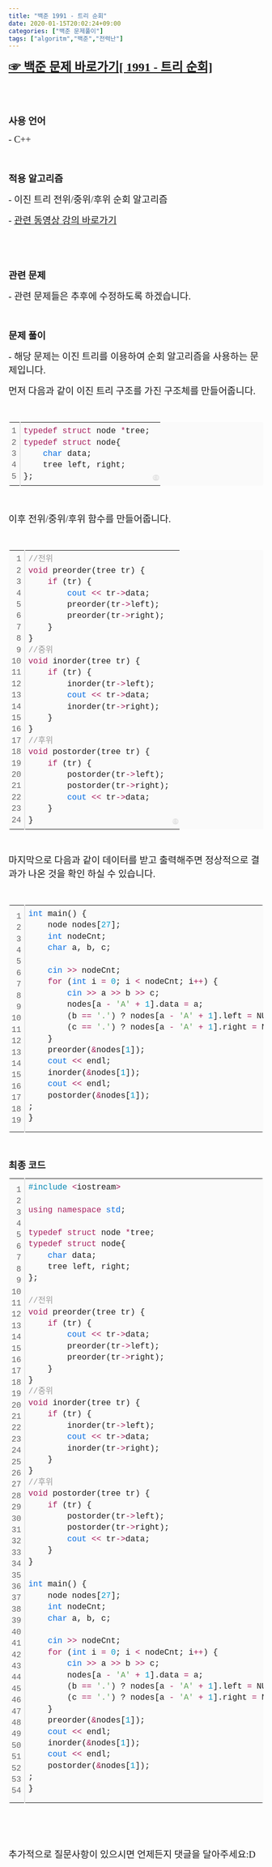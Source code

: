 ```yaml
---
title: "백준 1991 - 트리 순회"
date: 2020-01-15T20:02:24+09:00
categories: ["백준 문제풀이"]
tags: ["algoritm","백준","전력난"]
---
```




<p><b style="font-size: 18pt;"><a href="https://www.acmicpc.net/problem/1991" target="_self"><span style="font-family: 나눔고딕, NanumGothic;">☞ 백준 문제 바로가기[ 1991 - 트리 순회]</span></a></b></p><p>&nbsp;</p><p>&nbsp;</p><p><span style="font-size: 14pt; font-family: 나눔고딕, NanumGothic;"><b>사용 언어</b></span></p><p><span style="font-size: 14pt; font-family: 나눔고딕, NanumGothic;">- C++</span></p><p><span style="font-size: 14pt;">&nbsp;</span></p><p><span style="font-size: 14pt;"><b><span style="font-family: 나눔고딕, NanumGothic;">﻿적용 알고리즘</span></b></span></p><p><span style="font-size: 14pt; font-family: 나눔고딕, NanumGothic;">- 이진 트리 전위/중위/후위 순회 알고리즘</span></p><p><span style="font-size: 14pt; font-family: 나눔고딕, NanumGothic;">-&nbsp;<a href="https://www.youtube.com/watch?v=z_tzHoPfllA&amp;list=PLRx0vPvlEmdDHxCvAQS1_6XV4deOwfVrz&amp;index=20" target="_self">관련 동영상 강의 바로가기</a></span></p><p>&nbsp;</p><p><span style="font-size: 14pt;">&nbsp;</span></p><p><span style="font-size: 14pt; font-family: 나눔고딕, NanumGothic;"><b>관련 문제</b></span></p><p><span style="font-size: 14pt; font-family: 나눔고딕, NanumGothic;">- 관련 문제들은 추후에 수정하도록 하겠습니다.</span></p><p><span style="font-size: 18.6667px;">&nbsp;</span></p><p><span style="font-size: 18.6667px;"><b><span style="font-family: 나눔고딕, NanumGothic;">문제 풀이</span></b></span></p><p><span style="font-size: 18.6667px; font-family: 나눔고딕, NanumGothic;">- 해당 문제는 이진 트리를 이용하여 순회 알고리즘을 사용하는 문제입니다.</span></p><p><font face="나눔고딕, NanumGothic"><span style="font-size: 18.6667px;">먼저 다음과 같이 이진 트리 구조를 가진 구조체를 만들어줍니다.</span></font></p><p><font face="나눔고딕, NanumGothic"><span style="font-size: 18.6667px;"><br></span></font></p><p><font face="나눔고딕, NanumGothic"><span style="font-size: 18.6667px;"></span></font></p><div class="colorscripter-code" style="color:#010101; font-family:Consolas, 'Liberation Mono', Menlo, Courier, monospace !important; position:relative !important; overflow:auto"><table class="colorscripter-code-table __se_tbl_ext" style="margin:0; padding:0; border:none; background-color:#fafafa; border-radius:4px; line-height:140%" cellspacing="0" cellpadding="0"><tbody><tr><td style="padding:6px; border-right:2px solid #e5e5e5"><div style="margin: 0px; padding: 0px; word-break: normal; text-align: right; color: rgb(102, 102, 102);"><div><span style="font-size: 12pt;">1</span></div><div><span style="font-size: 12pt;">2</span></div><div><span style="font-size: 12pt;">3</span></div><div><span style="font-size: 12pt;">4</span></div><div><span style="font-size: 12pt;">5</span></div></div></td><td style="padding:6px 0"><div style="margin: 0px; padding: 0px;"><div style="padding:0 6px; white-space:pre"><span style="color: rgb(167, 29, 93); font-size: 12pt;">typedef</span><span style="font-size: 12pt;">&nbsp;</span><span style="color: rgb(167, 29, 93); font-size: 12pt;">struct</span><span style="font-size: 12pt;">&nbsp;node&nbsp;</span><span style="color: rgb(167, 29, 93); font-size: 12pt;">*</span><span style="font-size: 12pt;">tree;</span></div><div style="padding:0 6px; white-space:pre"><span style="color: rgb(167, 29, 93); font-size: 12pt;">typedef</span><span style="font-size: 12pt;">&nbsp;</span><span style="color: rgb(167, 29, 93); font-size: 12pt;">struct</span><span style="font-size: 12pt;">&nbsp;node{</span></div><div style="padding:0 6px; white-space:pre"><span style="font-size: 12pt;">&nbsp;&nbsp;&nbsp;&nbsp;</span><span style="color: rgb(6, 109, 226); font-size: 12pt;">char</span><span style="font-size: 12pt;">&nbsp;data;</span></div><div style="padding:0 6px; white-space:pre"><span style="font-size: 12pt;">&nbsp;&nbsp;&nbsp;&nbsp;tree&nbsp;left,&nbsp;right;</span></div><div style="padding:0 6px; white-space:pre"><span style="font-size: 12pt;">};</span></div></div></td><td style="vertical-align:bottom; padding:0 2px 4px 0"><a href="http://colorscripter.com/info#e" target="_blank" style="text-decoration-line: none;"><span style="font-size:9px; word-break:normal; background-color:#e5e5e5; color:white; border-radius:10px; padding:1px">cs</span></a></td></tr></tbody></table></div><p><font face="나눔고딕, NanumGothic"><span style="font-size: 18.6667px;"><br></span></font></p><p><font face="나눔고딕, NanumGothic"><span style="font-size: 18.6667px;">이후 전위/중위/후위 함수를 만들어줍니다.</span></font></p><p><font face="나눔고딕, NanumGothic"><span style="font-size: 18.6667px;"><br></span></font></p><p><font face="나눔고딕, NanumGothic"><span style="font-size: 18.6667px;"></span></font></p><div class="colorscripter-code" style="color:#010101; font-family:Consolas, 'Liberation Mono', Menlo, Courier, monospace !important; position:relative !important; overflow:auto"><table class="colorscripter-code-table __se_tbl_ext" style="margin:0; padding:0; border:none; background-color:#fafafa; border-radius:4px; line-height:140%" cellspacing="0" cellpadding="0"><tbody><tr><td style="padding:6px; border-right:2px solid #e5e5e5"><div style="margin: 0px; padding: 0px; word-break: normal; text-align: right; color: rgb(102, 102, 102);"><div><span style="font-size: 12pt;">1</span></div><div><span style="font-size: 12pt;">2</span></div><div><span style="font-size: 12pt;">3</span></div><div><span style="font-size: 12pt;">4</span></div><div><span style="font-size: 12pt;">5</span></div><div><span style="font-size: 12pt;">6</span></div><div><span style="font-size: 12pt;">7</span></div><div><span style="font-size: 12pt;">8</span></div><div><span style="font-size: 12pt;">9</span></div><div><span style="font-size: 12pt;">10</span></div><div><span style="font-size: 12pt;">11</span></div><div><span style="font-size: 12pt;">12</span></div><div><span style="font-size: 12pt;">13</span></div><div><span style="font-size: 12pt;">14</span></div><div><span style="font-size: 12pt;">15</span></div><div><span style="font-size: 12pt;">16</span></div><div><span style="font-size: 12pt;">17</span></div><div><span style="font-size: 12pt;">18</span></div><div><span style="font-size: 12pt;">19</span></div><div><span style="font-size: 12pt;">20</span></div><div><span style="font-size: 12pt;">21</span></div><div><span style="font-size: 12pt;">22</span></div><div><span style="font-size: 12pt;">23</span></div><div><span style="font-size: 12pt;">24</span></div></div></td><td style="padding:6px 0"><div style="margin: 0px; padding: 0px;"><div style="padding:0 6px; white-space:pre"><span style="color: rgb(153, 153, 153); font-size: 12pt;">//전위</span></div><div style="padding:0 6px; white-space:pre"><span style="color: rgb(167, 29, 93); font-size: 12pt;">void</span><span style="font-size: 12pt;">&nbsp;preorder(tree&nbsp;tr)&nbsp;{</span></div><div style="padding:0 6px; white-space:pre"><span style="font-size: 12pt;">&nbsp;&nbsp;&nbsp;&nbsp;</span><span style="color: rgb(167, 29, 93); font-size: 12pt;">if</span><span style="font-size: 12pt;">&nbsp;(tr)&nbsp;{</span></div><div style="padding:0 6px; white-space:pre"><span style="font-size: 12pt;">&nbsp;&nbsp;&nbsp;&nbsp;&nbsp;&nbsp;&nbsp;&nbsp;</span><span style="color: rgb(6, 109, 226); font-size: 12pt;">cout</span><span style="font-size: 12pt;">&nbsp;</span><span style="color: rgb(167, 29, 93); font-size: 12pt;">&lt;</span><span style="color: rgb(167, 29, 93); font-size: 12pt;">&lt;</span><span style="font-size: 12pt;">&nbsp;tr</span><span style="color: rgb(167, 29, 93); font-size: 12pt;">-</span><span style="color: rgb(167, 29, 93); font-size: 12pt;">&gt;</span><span style="font-size: 12pt;">data;</span></div><div style="padding:0 6px; white-space:pre"><span style="font-size: 12pt;">&nbsp;&nbsp;&nbsp;&nbsp;&nbsp;&nbsp;&nbsp;&nbsp;preorder(tr</span><span style="color: rgb(167, 29, 93); font-size: 12pt;">-</span><span style="color: rgb(167, 29, 93); font-size: 12pt;">&gt;</span><span style="font-size: 12pt;">left);</span></div><div style="padding:0 6px; white-space:pre"><span style="font-size: 12pt;">&nbsp;&nbsp;&nbsp;&nbsp;&nbsp;&nbsp;&nbsp;&nbsp;preorder(tr</span><span style="color: rgb(167, 29, 93); font-size: 12pt;">-</span><span style="color: rgb(167, 29, 93); font-size: 12pt;">&gt;</span><span style="font-size: 12pt;">right);</span></div><div style="padding:0 6px; white-space:pre"><span style="font-size: 12pt;">&nbsp;&nbsp;&nbsp;&nbsp;}</span></div><div style="padding:0 6px; white-space:pre"><span style="font-size: 12pt;">}</span></div><div style="padding:0 6px; white-space:pre"><span style="color: rgb(153, 153, 153); font-size: 12pt;">//중위</span></div><div style="padding:0 6px; white-space:pre"><span style="color: rgb(167, 29, 93); font-size: 12pt;">void</span><span style="font-size: 12pt;">&nbsp;inorder(tree&nbsp;tr)&nbsp;{</span></div><div style="padding:0 6px; white-space:pre"><span style="font-size: 12pt;">&nbsp;&nbsp;&nbsp;&nbsp;</span><span style="color: rgb(167, 29, 93); font-size: 12pt;">if</span><span style="font-size: 12pt;">&nbsp;(tr)&nbsp;{&nbsp;&nbsp;&nbsp;&nbsp;</span></div><div style="padding:0 6px; white-space:pre"><span style="font-size: 12pt;">&nbsp;&nbsp;&nbsp;&nbsp;&nbsp;&nbsp;&nbsp;&nbsp;inorder(tr</span><span style="color: rgb(167, 29, 93); font-size: 12pt;">-</span><span style="color: rgb(167, 29, 93); font-size: 12pt;">&gt;</span><span style="font-size: 12pt;">left);</span></div><div style="padding:0 6px; white-space:pre"><span style="font-size: 12pt;">&nbsp;&nbsp;&nbsp;&nbsp;&nbsp;&nbsp;&nbsp;&nbsp;</span><span style="color: rgb(6, 109, 226); font-size: 12pt;">cout</span><span style="font-size: 12pt;">&nbsp;</span><span style="color: rgb(167, 29, 93); font-size: 12pt;">&lt;</span><span style="color: rgb(167, 29, 93); font-size: 12pt;">&lt;</span><span style="font-size: 12pt;">&nbsp;tr</span><span style="color: rgb(167, 29, 93); font-size: 12pt;">-</span><span style="color: rgb(167, 29, 93); font-size: 12pt;">&gt;</span><span style="font-size: 12pt;">data;</span></div><div style="padding:0 6px; white-space:pre"><span style="font-size: 12pt;">&nbsp;&nbsp;&nbsp;&nbsp;&nbsp;&nbsp;&nbsp;&nbsp;inorder(tr</span><span style="color: rgb(167, 29, 93); font-size: 12pt;">-</span><span style="color: rgb(167, 29, 93); font-size: 12pt;">&gt;</span><span style="font-size: 12pt;">right);</span></div><div style="padding:0 6px; white-space:pre"><span style="font-size: 12pt;">&nbsp;&nbsp;&nbsp;&nbsp;}</span></div><div style="padding:0 6px; white-space:pre"><span style="font-size: 12pt;">}</span></div><div style="padding:0 6px; white-space:pre"><span style="color: rgb(153, 153, 153); font-size: 12pt;">//후위</span></div><div style="padding:0 6px; white-space:pre"><span style="color: rgb(167, 29, 93); font-size: 12pt;">void</span><span style="font-size: 12pt;">&nbsp;postorder(tree&nbsp;tr)&nbsp;{</span></div><div style="padding:0 6px; white-space:pre"><span style="font-size: 12pt;">&nbsp;&nbsp;&nbsp;&nbsp;</span><span style="color: rgb(167, 29, 93); font-size: 12pt;">if</span><span style="font-size: 12pt;">&nbsp;(tr)&nbsp;{</span></div><div style="padding:0 6px; white-space:pre"><span style="font-size: 12pt;">&nbsp;&nbsp;&nbsp;&nbsp;&nbsp;&nbsp;&nbsp;&nbsp;postorder(tr</span><span style="color: rgb(167, 29, 93); font-size: 12pt;">-</span><span style="color: rgb(167, 29, 93); font-size: 12pt;">&gt;</span><span style="font-size: 12pt;">left);</span></div><div style="padding:0 6px; white-space:pre"><span style="font-size: 12pt;">&nbsp;&nbsp;&nbsp;&nbsp;&nbsp;&nbsp;&nbsp;&nbsp;postorder(tr</span><span style="color: rgb(167, 29, 93); font-size: 12pt;">-</span><span style="color: rgb(167, 29, 93); font-size: 12pt;">&gt;</span><span style="font-size: 12pt;">right);</span></div><div style="padding:0 6px; white-space:pre"><span style="font-size: 12pt;">&nbsp;&nbsp;&nbsp;&nbsp;&nbsp;&nbsp;&nbsp;&nbsp;</span><span style="color: rgb(6, 109, 226); font-size: 12pt;">cout</span><span style="font-size: 12pt;">&nbsp;</span><span style="color: rgb(167, 29, 93); font-size: 12pt;">&lt;</span><span style="color: rgb(167, 29, 93); font-size: 12pt;">&lt;</span><span style="font-size: 12pt;">&nbsp;tr</span><span style="color: rgb(167, 29, 93); font-size: 12pt;">-</span><span style="color: rgb(167, 29, 93); font-size: 12pt;">&gt;</span><span style="font-size: 12pt;">data;</span></div><div style="padding:0 6px; white-space:pre"><span style="font-size: 12pt;">&nbsp;&nbsp;&nbsp;&nbsp;}</span></div><div style="padding:0 6px; white-space:pre"><span style="font-size: 12pt;">}</span></div></div></td><td style="vertical-align:bottom; padding:0 2px 4px 0"><a href="http://colorscripter.com/info#e" target="_blank" style="text-decoration-line: none;"><span style="font-size:9px; word-break:normal; background-color:#e5e5e5; color:white; border-radius:10px; padding:1px">cs</span></a></td></tr></tbody></table></div><p>&nbsp;</p><p><font face="나눔고딕, NanumGothic"><span style="font-size: 18.6667px;">마지막으로 다음과 같이 데이터를 받고 출력해주면 정상적으로 결과가 나온 것을 확인 하실 수 있습니다.</span></font></p><p><font face="나눔고딕, NanumGothic"><span style="font-size: 18.6667px;"><br></span></font></p><p><font face="나눔고딕, NanumGothic"><span style="font-size: 18.6667px;"></span></font></p><div class="colorscripter-code" style="color:#010101; font-family:Consolas, 'Liberation Mono', Menlo, Courier, monospace !important; position:relative !important; overflow:auto"><table class="colorscripter-code-table __se_tbl_ext" style="margin:0; padding:0; border:none; background-color:#fafafa; border-radius:4px; line-height:140%" cellspacing="0" cellpadding="0"><tbody><tr><td style="padding:6px; border-right:2px solid #e5e5e5"><div style="margin: 0px; padding: 0px; word-break: normal; text-align: right; color: rgb(102, 102, 102);"><div><span style="font-size: 12pt;">1</span></div><div><span style="font-size: 12pt;">2</span></div><div><span style="font-size: 12pt;">3</span></div><div><span style="font-size: 12pt;">4</span></div><div><span style="font-size: 12pt;">5</span></div><div><span style="font-size: 12pt;">6</span></div><div><span style="font-size: 12pt;">7</span></div><div><span style="font-size: 12pt;">8</span></div><div><span style="font-size: 12pt;">9</span></div><div><span style="font-size: 12pt;">10</span></div><div><span style="font-size: 12pt;">11</span></div><div><span style="font-size: 12pt;">12</span></div><div><span style="font-size: 12pt;">13</span></div><div><span style="font-size: 12pt;">14</span></div><div><span style="font-size: 12pt;">15</span></div><div><span style="font-size: 12pt;">16</span></div><div><span style="font-size: 12pt;">17</span></div><div><span style="font-size: 12pt;">18</span></div><div><span style="font-size: 12pt;">19</span></div></div></td><td style="padding:6px 0"><div style="margin: 0px; padding: 0px;"><div style="padding:0 6px; white-space:pre"><span style="color: rgb(6, 109, 226); font-size: 12pt;">int</span><span style="font-size: 12pt;">&nbsp;main()&nbsp;{</span></div><div style="padding:0 6px; white-space:pre"><span style="font-size: 12pt;">&nbsp;&nbsp;&nbsp;&nbsp;node&nbsp;nodes[</span><span style="color: rgb(0, 153, 204); font-size: 12pt;">27</span><span style="font-size: 12pt;">];</span></div><div style="padding:0 6px; white-space:pre"><span style="font-size: 12pt;">&nbsp;&nbsp;&nbsp;&nbsp;</span><span style="color: rgb(6, 109, 226); font-size: 12pt;">int</span><span style="font-size: 12pt;">&nbsp;nodeCnt;</span></div><div style="padding:0 6px; white-space:pre"><span style="font-size: 12pt;">&nbsp;&nbsp;&nbsp;&nbsp;</span><span style="color: rgb(6, 109, 226); font-size: 12pt;">char</span><span style="font-size: 12pt;">&nbsp;a,&nbsp;b,&nbsp;c;</span></div><div style="padding:0 6px; white-space:pre"><span style="font-size: 12pt;">&nbsp;</span></div><div style="padding:0 6px; white-space:pre"><span style="font-size: 12pt;">&nbsp;&nbsp;&nbsp;&nbsp;</span><span style="color: rgb(6, 109, 226); font-size: 12pt;">cin</span><span style="font-size: 12pt;">&nbsp;</span><span style="color: rgb(167, 29, 93); font-size: 12pt;">&gt;</span><span style="color: rgb(167, 29, 93); font-size: 12pt;">&gt;</span><span style="font-size: 12pt;">&nbsp;nodeCnt;</span></div><div style="padding:0 6px; white-space:pre"><span style="font-size: 12pt;">&nbsp;&nbsp;&nbsp;&nbsp;</span><span style="color: rgb(167, 29, 93); font-size: 12pt;">for</span><span style="font-size: 12pt;">&nbsp;(</span><span style="color: rgb(6, 109, 226); font-size: 12pt;">int</span><span style="font-size: 12pt;">&nbsp;i&nbsp;</span><span style="color: rgb(167, 29, 93); font-size: 12pt;">=</span><span style="font-size: 12pt;">&nbsp;</span><span style="color: rgb(0, 153, 204); font-size: 12pt;">0</span><span style="font-size: 12pt;">;&nbsp;i&nbsp;</span><span style="color: rgb(167, 29, 93); font-size: 12pt;">&lt;</span><span style="font-size: 12pt;">&nbsp;nodeCnt;&nbsp;i</span><span style="color: rgb(167, 29, 93); font-size: 12pt;">+</span><span style="color: rgb(167, 29, 93); font-size: 12pt;">+</span><span style="font-size: 12pt;">)&nbsp;{</span></div><div style="padding:0 6px; white-space:pre"><span style="font-size: 12pt;">&nbsp;&nbsp;&nbsp;&nbsp;&nbsp;&nbsp;&nbsp;&nbsp;</span><span style="color: rgb(6, 109, 226); font-size: 12pt;">cin</span><span style="font-size: 12pt;">&nbsp;</span><span style="color: rgb(167, 29, 93); font-size: 12pt;">&gt;</span><span style="color: rgb(167, 29, 93); font-size: 12pt;">&gt;</span><span style="font-size: 12pt;">&nbsp;a&nbsp;</span><span style="color: rgb(167, 29, 93); font-size: 12pt;">&gt;</span><span style="color: rgb(167, 29, 93); font-size: 12pt;">&gt;</span><span style="font-size: 12pt;">&nbsp;b&nbsp;</span><span style="color: rgb(167, 29, 93); font-size: 12pt;">&gt;</span><span style="color: rgb(167, 29, 93); font-size: 12pt;">&gt;</span><span style="font-size: 12pt;">&nbsp;c;</span></div><div style="padding:0 6px; white-space:pre"><span style="font-size: 12pt;">&nbsp;&nbsp;&nbsp;&nbsp;&nbsp;&nbsp;&nbsp;&nbsp;nodes[a&nbsp;</span><span style="color: rgb(167, 29, 93); font-size: 12pt;">-</span><span style="font-size: 12pt;">&nbsp;</span><span style="color: rgb(99, 163, 92); font-size: 12pt;">'A'</span><span style="font-size: 12pt;">&nbsp;</span><span style="color: rgb(167, 29, 93); font-size: 12pt;">+</span><span style="font-size: 12pt;">&nbsp;</span><span style="color: rgb(0, 153, 204); font-size: 12pt;">1</span><span style="font-size: 12pt;">].data&nbsp;</span><span style="color: rgb(167, 29, 93); font-size: 12pt;">=</span><span style="font-size: 12pt;">&nbsp;a;</span></div><div style="padding:0 6px; white-space:pre"><span style="font-size: 12pt;">&nbsp;&nbsp;&nbsp;&nbsp;&nbsp;&nbsp;&nbsp;&nbsp;(b&nbsp;</span><span style="color: rgb(167, 29, 93); font-size: 12pt;">=</span><span style="color: rgb(167, 29, 93); font-size: 12pt;">=</span><span style="font-size: 12pt;">&nbsp;</span><span style="color: rgb(99, 163, 92); font-size: 12pt;">'.'</span><span style="font-size: 12pt;">)&nbsp;?&nbsp;nodes[a&nbsp;</span><span style="color: rgb(167, 29, 93); font-size: 12pt;">-</span><span style="font-size: 12pt;">&nbsp;</span><span style="color: rgb(99, 163, 92); font-size: 12pt;">'A'</span><span style="font-size: 12pt;">&nbsp;</span><span style="color: rgb(167, 29, 93); font-size: 12pt;">+</span><span style="font-size: 12pt;">&nbsp;</span><span style="color: rgb(0, 153, 204); font-size: 12pt;">1</span><span style="font-size: 12pt;">].left&nbsp;</span><span style="color: rgb(167, 29, 93); font-size: 12pt;">=</span><span style="font-size: 12pt;">&nbsp;NULL&nbsp;:&nbsp;nodes[a&nbsp;</span><span style="color: rgb(167, 29, 93); font-size: 12pt;">-</span><span style="font-size: 12pt;">&nbsp;</span><span style="color: rgb(99, 163, 92); font-size: 12pt;">'A'</span><span style="font-size: 12pt;">&nbsp;</span><span style="color: rgb(167, 29, 93); font-size: 12pt;">+</span><span style="font-size: 12pt;">&nbsp;</span><span style="color: rgb(0, 153, 204); font-size: 12pt;">1</span><span style="font-size: 12pt;">].left&nbsp;</span><span style="color: rgb(167, 29, 93); font-size: 12pt;">=</span><span style="font-size: 12pt;">&nbsp;</span><span style="color: rgb(167, 29, 93); font-size: 12pt;">&amp;</span><span style="font-size: 12pt;">nodes[b&nbsp;</span><span style="color: rgb(167, 29, 93); font-size: 12pt;">-</span><span style="font-size: 12pt;">&nbsp;</span><span style="color: rgb(99, 163, 92); font-size: 12pt;">'A'</span><span style="font-size: 12pt;">&nbsp;</span><span style="color: rgb(167, 29, 93); font-size: 12pt;">+</span><span style="font-size: 12pt;">&nbsp;</span><span style="color: rgb(0, 153, 204); font-size: 12pt;">1</span><span style="font-size: 12pt;">];</span></div><div style="padding:0 6px; white-space:pre"><span style="font-size: 12pt;">&nbsp;&nbsp;&nbsp;&nbsp;&nbsp;&nbsp;&nbsp;&nbsp;(c&nbsp;</span><span style="color: rgb(167, 29, 93); font-size: 12pt;">=</span><span style="color: rgb(167, 29, 93); font-size: 12pt;">=</span><span style="font-size: 12pt;">&nbsp;</span><span style="color: rgb(99, 163, 92); font-size: 12pt;">'.'</span><span style="font-size: 12pt;">)&nbsp;?&nbsp;nodes[a&nbsp;</span><span style="color: rgb(167, 29, 93); font-size: 12pt;">-</span><span style="font-size: 12pt;">&nbsp;</span><span style="color: rgb(99, 163, 92); font-size: 12pt;">'A'</span><span style="font-size: 12pt;">&nbsp;</span><span style="color: rgb(167, 29, 93); font-size: 12pt;">+</span><span style="font-size: 12pt;">&nbsp;</span><span style="color: rgb(0, 153, 204); font-size: 12pt;">1</span><span style="font-size: 12pt;">].right&nbsp;</span><span style="color: rgb(167, 29, 93); font-size: 12pt;">=</span><span style="font-size: 12pt;">&nbsp;NULL&nbsp;:&nbsp;nodes[a&nbsp;</span><span style="color: rgb(167, 29, 93); font-size: 12pt;">-</span><span style="font-size: 12pt;">&nbsp;</span><span style="color: rgb(99, 163, 92); font-size: 12pt;">'A'</span><span style="font-size: 12pt;">&nbsp;</span><span style="color: rgb(167, 29, 93); font-size: 12pt;">+</span><span style="font-size: 12pt;">&nbsp;</span><span style="color: rgb(0, 153, 204); font-size: 12pt;">1</span><span style="font-size: 12pt;">].right&nbsp;</span><span style="color: rgb(167, 29, 93); font-size: 12pt;">=</span><span style="font-size: 12pt;">&nbsp;</span><span style="color: rgb(167, 29, 93); font-size: 12pt;">&amp;</span><span style="font-size: 12pt;">nodes[c&nbsp;</span><span style="color: rgb(167, 29, 93); font-size: 12pt;">-</span><span style="font-size: 12pt;">&nbsp;</span><span style="color: rgb(99, 163, 92); font-size: 12pt;">'A'</span><span style="font-size: 12pt;">&nbsp;</span><span style="color: rgb(167, 29, 93); font-size: 12pt;">+</span><span style="font-size: 12pt;">&nbsp;</span><span style="color: rgb(0, 153, 204); font-size: 12pt;">1</span><span style="font-size: 12pt;">];</span></div><div style="padding:0 6px; white-space:pre"><span style="font-size: 12pt;">&nbsp;&nbsp;&nbsp;&nbsp;}</span></div><div style="padding:0 6px; white-space:pre"><span style="font-size: 12pt;">&nbsp;&nbsp;&nbsp;&nbsp;preorder(</span><span style="color: rgb(167, 29, 93); font-size: 12pt;">&amp;</span><span style="font-size: 12pt;">nodes[</span><span style="color: rgb(0, 153, 204); font-size: 12pt;">1</span><span style="font-size: 12pt;">]);</span></div><div style="padding:0 6px; white-space:pre"><span style="font-size: 12pt;">&nbsp;&nbsp;&nbsp;&nbsp;</span><span style="color: rgb(6, 109, 226); font-size: 12pt;">cout</span><span style="font-size: 12pt;">&nbsp;</span><span style="color: rgb(167, 29, 93); font-size: 12pt;">&lt;</span><span style="color: rgb(167, 29, 93); font-size: 12pt;">&lt;</span><span style="font-size: 12pt;">&nbsp;endl;</span></div><div style="padding:0 6px; white-space:pre"><span style="font-size: 12pt;">&nbsp;&nbsp;&nbsp;&nbsp;inorder(</span><span style="color: rgb(167, 29, 93); font-size: 12pt;">&amp;</span><span style="font-size: 12pt;">nodes[</span><span style="color: rgb(0, 153, 204); font-size: 12pt;">1</span><span style="font-size: 12pt;">]);</span></div><div style="padding:0 6px; white-space:pre"><span style="font-size: 12pt;">&nbsp;&nbsp;&nbsp;&nbsp;</span><span style="color: rgb(6, 109, 226); font-size: 12pt;">cout</span><span style="font-size: 12pt;">&nbsp;</span><span style="color: rgb(167, 29, 93); font-size: 12pt;">&lt;</span><span style="color: rgb(167, 29, 93); font-size: 12pt;">&lt;</span><span style="font-size: 12pt;">&nbsp;endl;</span></div><div style="padding:0 6px; white-space:pre"><span style="font-size: 12pt;">&nbsp;&nbsp;&nbsp;&nbsp;postorder(</span><span style="color: rgb(167, 29, 93); font-size: 12pt;">&amp;</span><span style="font-size: 12pt;">nodes[</span><span style="color: rgb(0, 153, 204); font-size: 12pt;">1</span><span style="font-size: 12pt;">]);</span></div><div style="padding:0 6px; white-space:pre"><span style="font-size: 12pt;">;</span></div><div style="padding:0 6px; white-space:pre"><span style="font-size: 12pt;">}</span></div></div><div style="text-align:right; margin-top:-13px; margin-right:5px; font-size:9px; font-style:italic"><a href="http://colorscripter.com/info#e" target="_blank" style="color: rgb(229, 229, 229); text-decoration-line: none;">Colored by Color Scripter</a></div></td><td style="vertical-align:bottom; padding:0 2px 4px 0"><a href="http://colorscripter.com/info#e" target="_blank" style="text-decoration-line: none;"><span style="font-size:9px; word-break:normal; background-color:#e5e5e5; color:white; border-radius:10px; padding:1px">cs</span></a></td></tr></tbody></table></div><p><font face="나눔고딕, NanumGothic"><span style="font-size: 18.6667px;"><br></span></font></p><p><font face="나눔고딕, NanumGothic"><span style="font-size: 18.6667px;"><b>최종 코드</b></span></font></p><p><font face="나눔고딕, NanumGothic"><span style="font-size: 18.6667px;"></span></font></p><div class="colorscripter-code" style="color:#010101; font-family:Consolas, 'Liberation Mono', Menlo, Courier, monospace !important; position:relative !important; overflow:auto"><table class="colorscripter-code-table __se_tbl_ext" style="margin:0; padding:0; border:none; background-color:#fafafa; border-radius:4px; line-height:140%" cellspacing="0" cellpadding="0"><tbody><tr><td style="padding:6px; border-right:2px solid #e5e5e5"><div style="margin: 0px; padding: 0px; word-break: normal; text-align: right; color: rgb(102, 102, 102);"><div><span style="font-size: 12pt;">1</span></div><div><span style="font-size: 12pt;">2</span></div><div><span style="font-size: 12pt;">3</span></div><div><span style="font-size: 12pt;">4</span></div><div><span style="font-size: 12pt;">5</span></div><div><span style="font-size: 12pt;">6</span></div><div><span style="font-size: 12pt;">7</span></div><div><span style="font-size: 12pt;">8</span></div><div><span style="font-size: 12pt;">9</span></div><div><span style="font-size: 12pt;">10</span></div><div><span style="font-size: 12pt;">11</span></div><div><span style="font-size: 12pt;">12</span></div><div><span style="font-size: 12pt;">13</span></div><div><span style="font-size: 12pt;">14</span></div><div><span style="font-size: 12pt;">15</span></div><div><span style="font-size: 12pt;">16</span></div><div><span style="font-size: 12pt;">17</span></div><div><span style="font-size: 12pt;">18</span></div><div><span style="font-size: 12pt;">19</span></div><div><span style="font-size: 12pt;">20</span></div><div><span style="font-size: 12pt;">21</span></div><div><span style="font-size: 12pt;">22</span></div><div><span style="font-size: 12pt;">23</span></div><div><span style="font-size: 12pt;">24</span></div><div><span style="font-size: 12pt;">25</span></div><div><span style="font-size: 12pt;">26</span></div><div><span style="font-size: 12pt;">27</span></div><div><span style="font-size: 12pt;">28</span></div><div><span style="font-size: 12pt;">29</span></div><div><span style="font-size: 12pt;">30</span></div><div><span style="font-size: 12pt;">31</span></div><div><span style="font-size: 12pt;">32</span></div><div><span style="font-size: 12pt;">33</span></div><div><span style="font-size: 12pt;">34</span></div><div><span style="font-size: 12pt;">35</span></div><div><span style="font-size: 12pt;">36</span></div><div><span style="font-size: 12pt;">37</span></div><div><span style="font-size: 12pt;">38</span></div><div><span style="font-size: 12pt;">39</span></div><div><span style="font-size: 12pt;">40</span></div><div><span style="font-size: 12pt;">41</span></div><div><span style="font-size: 12pt;">42</span></div><div><span style="font-size: 12pt;">43</span></div><div><span style="font-size: 12pt;">44</span></div><div><span style="font-size: 12pt;">45</span></div><div><span style="font-size: 12pt;">46</span></div><div><span style="font-size: 12pt;">47</span></div><div><span style="font-size: 12pt;">48</span></div><div><span style="font-size: 12pt;">49</span></div><div><span style="font-size: 12pt;">50</span></div><div><span style="font-size: 12pt;">51</span></div><div><span style="font-size: 12pt;">52</span></div><div><span style="font-size: 12pt;">53</span></div><div><span style="font-size: 12pt;">54</span></div></div></td><td style="padding:6px 0"><div style="margin: 0px; padding: 0px;"><div style="padding:0 6px; white-space:pre"><span style="color: rgb(0, 134, 179); font-size: 12pt;">#include</span><span style="font-size: 12pt;">&nbsp;</span><span style="color: rgb(167, 29, 93); font-size: 12pt;">&lt;</span><span style="font-size: 12pt;">iostream</span><span style="color: rgb(167, 29, 93); font-size: 12pt;">&gt;</span></div><div style="padding:0 6px; white-space:pre"><span style="font-size: 12pt;">&nbsp;</span></div><div style="padding:0 6px; white-space:pre"><span style="color: rgb(167, 29, 93); font-size: 12pt;">using</span><span style="font-size: 12pt;">&nbsp;</span><span style="color: rgb(167, 29, 93); font-size: 12pt;">namespace</span><span style="font-size: 12pt;">&nbsp;</span><span style="color: rgb(6, 109, 226); font-size: 12pt;">std</span><span style="font-size: 12pt;">;</span></div><div style="padding:0 6px; white-space:pre"><span style="font-size: 12pt;">&nbsp;</span></div><div style="padding:0 6px; white-space:pre"><span style="color: rgb(167, 29, 93); font-size: 12pt;">typedef</span><span style="font-size: 12pt;">&nbsp;</span><span style="color: rgb(167, 29, 93); font-size: 12pt;">struct</span><span style="font-size: 12pt;">&nbsp;node&nbsp;</span><span style="color: rgb(167, 29, 93); font-size: 12pt;">*</span><span style="font-size: 12pt;">tree;</span></div><div style="padding:0 6px; white-space:pre"><span style="color: rgb(167, 29, 93); font-size: 12pt;">typedef</span><span style="font-size: 12pt;">&nbsp;</span><span style="color: rgb(167, 29, 93); font-size: 12pt;">struct</span><span style="font-size: 12pt;">&nbsp;node{</span></div><div style="padding:0 6px; white-space:pre"><span style="font-size: 12pt;">&nbsp;&nbsp;&nbsp;&nbsp;</span><span style="color: rgb(6, 109, 226); font-size: 12pt;">char</span><span style="font-size: 12pt;">&nbsp;data;</span></div><div style="padding:0 6px; white-space:pre"><span style="font-size: 12pt;">&nbsp;&nbsp;&nbsp;&nbsp;tree&nbsp;left,&nbsp;right;</span></div><div style="padding:0 6px; white-space:pre"><span style="font-size: 12pt;">};</span></div><div style="padding:0 6px; white-space:pre"><span style="font-size: 12pt;">&nbsp;</span></div><div style="padding:0 6px; white-space:pre"><span style="color: rgb(153, 153, 153); font-size: 12pt;">//전위</span></div><div style="padding:0 6px; white-space:pre"><span style="color: rgb(167, 29, 93); font-size: 12pt;">void</span><span style="font-size: 12pt;">&nbsp;preorder(tree&nbsp;tr)&nbsp;{</span></div><div style="padding:0 6px; white-space:pre"><span style="font-size: 12pt;">&nbsp;&nbsp;&nbsp;&nbsp;</span><span style="color: rgb(167, 29, 93); font-size: 12pt;">if</span><span style="font-size: 12pt;">&nbsp;(tr)&nbsp;{</span></div><div style="padding:0 6px; white-space:pre"><span style="font-size: 12pt;">&nbsp;&nbsp;&nbsp;&nbsp;&nbsp;&nbsp;&nbsp;&nbsp;</span><span style="color: rgb(6, 109, 226); font-size: 12pt;">cout</span><span style="font-size: 12pt;">&nbsp;</span><span style="color: rgb(167, 29, 93); font-size: 12pt;">&lt;</span><span style="color: rgb(167, 29, 93); font-size: 12pt;">&lt;</span><span style="font-size: 12pt;">&nbsp;tr</span><span style="color: rgb(167, 29, 93); font-size: 12pt;">-</span><span style="color: rgb(167, 29, 93); font-size: 12pt;">&gt;</span><span style="font-size: 12pt;">data;</span></div><div style="padding:0 6px; white-space:pre"><span style="font-size: 12pt;">&nbsp;&nbsp;&nbsp;&nbsp;&nbsp;&nbsp;&nbsp;&nbsp;preorder(tr</span><span style="color: rgb(167, 29, 93); font-size: 12pt;">-</span><span style="color: rgb(167, 29, 93); font-size: 12pt;">&gt;</span><span style="font-size: 12pt;">left);</span></div><div style="padding:0 6px; white-space:pre"><span style="font-size: 12pt;">&nbsp;&nbsp;&nbsp;&nbsp;&nbsp;&nbsp;&nbsp;&nbsp;preorder(tr</span><span style="color: rgb(167, 29, 93); font-size: 12pt;">-</span><span style="color: rgb(167, 29, 93); font-size: 12pt;">&gt;</span><span style="font-size: 12pt;">right);</span></div><div style="padding:0 6px; white-space:pre"><span style="font-size: 12pt;">&nbsp;&nbsp;&nbsp;&nbsp;}</span></div><div style="padding:0 6px; white-space:pre"><span style="font-size: 12pt;">}</span></div><div style="padding:0 6px; white-space:pre"><span style="color: rgb(153, 153, 153); font-size: 12pt;">//중위</span></div><div style="padding:0 6px; white-space:pre"><span style="color: rgb(167, 29, 93); font-size: 12pt;">void</span><span style="font-size: 12pt;">&nbsp;inorder(tree&nbsp;tr)&nbsp;{</span></div><div style="padding:0 6px; white-space:pre"><span style="font-size: 12pt;">&nbsp;&nbsp;&nbsp;&nbsp;</span><span style="color: rgb(167, 29, 93); font-size: 12pt;">if</span><span style="font-size: 12pt;">&nbsp;(tr)&nbsp;{&nbsp;&nbsp;&nbsp;&nbsp;</span></div><div style="padding:0 6px; white-space:pre"><span style="font-size: 12pt;">&nbsp;&nbsp;&nbsp;&nbsp;&nbsp;&nbsp;&nbsp;&nbsp;inorder(tr</span><span style="color: rgb(167, 29, 93); font-size: 12pt;">-</span><span style="color: rgb(167, 29, 93); font-size: 12pt;">&gt;</span><span style="font-size: 12pt;">left);</span></div><div style="padding:0 6px; white-space:pre"><span style="font-size: 12pt;">&nbsp;&nbsp;&nbsp;&nbsp;&nbsp;&nbsp;&nbsp;&nbsp;</span><span style="color: rgb(6, 109, 226); font-size: 12pt;">cout</span><span style="font-size: 12pt;">&nbsp;</span><span style="color: rgb(167, 29, 93); font-size: 12pt;">&lt;</span><span style="color: rgb(167, 29, 93); font-size: 12pt;">&lt;</span><span style="font-size: 12pt;">&nbsp;tr</span><span style="color: rgb(167, 29, 93); font-size: 12pt;">-</span><span style="color: rgb(167, 29, 93); font-size: 12pt;">&gt;</span><span style="font-size: 12pt;">data;</span></div><div style="padding:0 6px; white-space:pre"><span style="font-size: 12pt;">&nbsp;&nbsp;&nbsp;&nbsp;&nbsp;&nbsp;&nbsp;&nbsp;inorder(tr</span><span style="color: rgb(167, 29, 93); font-size: 12pt;">-</span><span style="color: rgb(167, 29, 93); font-size: 12pt;">&gt;</span><span style="font-size: 12pt;">right);</span></div><div style="padding:0 6px; white-space:pre"><span style="font-size: 12pt;">&nbsp;&nbsp;&nbsp;&nbsp;}</span></div><div style="padding:0 6px; white-space:pre"><span style="font-size: 12pt;">}</span></div><div style="padding:0 6px; white-space:pre"><span style="color: rgb(153, 153, 153); font-size: 12pt;">//후위</span></div><div style="padding:0 6px; white-space:pre"><span style="color: rgb(167, 29, 93); font-size: 12pt;">void</span><span style="font-size: 12pt;">&nbsp;postorder(tree&nbsp;tr)&nbsp;{</span></div><div style="padding:0 6px; white-space:pre"><span style="font-size: 12pt;">&nbsp;&nbsp;&nbsp;&nbsp;</span><span style="color: rgb(167, 29, 93); font-size: 12pt;">if</span><span style="font-size: 12pt;">&nbsp;(tr)&nbsp;{</span></div><div style="padding:0 6px; white-space:pre"><span style="font-size: 12pt;">&nbsp;&nbsp;&nbsp;&nbsp;&nbsp;&nbsp;&nbsp;&nbsp;postorder(tr</span><span style="color: rgb(167, 29, 93); font-size: 12pt;">-</span><span style="color: rgb(167, 29, 93); font-size: 12pt;">&gt;</span><span style="font-size: 12pt;">left);</span></div><div style="padding:0 6px; white-space:pre"><span style="font-size: 12pt;">&nbsp;&nbsp;&nbsp;&nbsp;&nbsp;&nbsp;&nbsp;&nbsp;postorder(tr</span><span style="color: rgb(167, 29, 93); font-size: 12pt;">-</span><span style="color: rgb(167, 29, 93); font-size: 12pt;">&gt;</span><span style="font-size: 12pt;">right);</span></div><div style="padding:0 6px; white-space:pre"><span style="font-size: 12pt;">&nbsp;&nbsp;&nbsp;&nbsp;&nbsp;&nbsp;&nbsp;&nbsp;</span><span style="color: rgb(6, 109, 226); font-size: 12pt;">cout</span><span style="font-size: 12pt;">&nbsp;</span><span style="color: rgb(167, 29, 93); font-size: 12pt;">&lt;</span><span style="color: rgb(167, 29, 93); font-size: 12pt;">&lt;</span><span style="font-size: 12pt;">&nbsp;tr</span><span style="color: rgb(167, 29, 93); font-size: 12pt;">-</span><span style="color: rgb(167, 29, 93); font-size: 12pt;">&gt;</span><span style="font-size: 12pt;">data;</span></div><div style="padding:0 6px; white-space:pre"><span style="font-size: 12pt;">&nbsp;&nbsp;&nbsp;&nbsp;}</span></div><div style="padding:0 6px; white-space:pre"><span style="font-size: 12pt;">}</span></div><div style="padding:0 6px; white-space:pre"><span style="font-size: 12pt;">&nbsp;</span></div><div style="padding:0 6px; white-space:pre"><span style="color: rgb(6, 109, 226); font-size: 12pt;">int</span><span style="font-size: 12pt;">&nbsp;main()&nbsp;{</span></div><div style="padding:0 6px; white-space:pre"><span style="font-size: 12pt;">&nbsp;&nbsp;&nbsp;&nbsp;node&nbsp;nodes[</span><span style="color: rgb(0, 153, 204); font-size: 12pt;">27</span><span style="font-size: 12pt;">];</span></div><div style="padding:0 6px; white-space:pre"><span style="font-size: 12pt;">&nbsp;&nbsp;&nbsp;&nbsp;</span><span style="color: rgb(6, 109, 226); font-size: 12pt;">int</span><span style="font-size: 12pt;">&nbsp;nodeCnt;</span></div><div style="padding:0 6px; white-space:pre"><span style="font-size: 12pt;">&nbsp;&nbsp;&nbsp;&nbsp;</span><span style="color: rgb(6, 109, 226); font-size: 12pt;">char</span><span style="font-size: 12pt;">&nbsp;a,&nbsp;b,&nbsp;c;</span></div><div style="padding:0 6px; white-space:pre"><span style="font-size: 12pt;">&nbsp;</span></div><div style="padding:0 6px; white-space:pre"><span style="font-size: 12pt;">&nbsp;&nbsp;&nbsp;&nbsp;</span><span style="color: rgb(6, 109, 226); font-size: 12pt;">cin</span><span style="font-size: 12pt;">&nbsp;</span><span style="color: rgb(167, 29, 93); font-size: 12pt;">&gt;</span><span style="color: rgb(167, 29, 93); font-size: 12pt;">&gt;</span><span style="font-size: 12pt;">&nbsp;nodeCnt;</span></div><div style="padding:0 6px; white-space:pre"><span style="font-size: 12pt;">&nbsp;&nbsp;&nbsp;&nbsp;</span><span style="color: rgb(167, 29, 93); font-size: 12pt;">for</span><span style="font-size: 12pt;">&nbsp;(</span><span style="color: rgb(6, 109, 226); font-size: 12pt;">int</span><span style="font-size: 12pt;">&nbsp;i&nbsp;</span><span style="color: rgb(167, 29, 93); font-size: 12pt;">=</span><span style="font-size: 12pt;">&nbsp;</span><span style="color: rgb(0, 153, 204); font-size: 12pt;">0</span><span style="font-size: 12pt;">;&nbsp;i&nbsp;</span><span style="color: rgb(167, 29, 93); font-size: 12pt;">&lt;</span><span style="font-size: 12pt;">&nbsp;nodeCnt;&nbsp;i</span><span style="color: rgb(167, 29, 93); font-size: 12pt;">+</span><span style="color: rgb(167, 29, 93); font-size: 12pt;">+</span><span style="font-size: 12pt;">)&nbsp;{</span></div><div style="padding:0 6px; white-space:pre"><span style="font-size: 12pt;">&nbsp;&nbsp;&nbsp;&nbsp;&nbsp;&nbsp;&nbsp;&nbsp;</span><span style="color: rgb(6, 109, 226); font-size: 12pt;">cin</span><span style="font-size: 12pt;">&nbsp;</span><span style="color: rgb(167, 29, 93); font-size: 12pt;">&gt;</span><span style="color: rgb(167, 29, 93); font-size: 12pt;">&gt;</span><span style="font-size: 12pt;">&nbsp;a&nbsp;</span><span style="color: rgb(167, 29, 93); font-size: 12pt;">&gt;</span><span style="color: rgb(167, 29, 93); font-size: 12pt;">&gt;</span><span style="font-size: 12pt;">&nbsp;b&nbsp;</span><span style="color: rgb(167, 29, 93); font-size: 12pt;">&gt;</span><span style="color: rgb(167, 29, 93); font-size: 12pt;">&gt;</span><span style="font-size: 12pt;">&nbsp;c;</span></div><div style="padding:0 6px; white-space:pre"><span style="font-size: 12pt;">&nbsp;&nbsp;&nbsp;&nbsp;&nbsp;&nbsp;&nbsp;&nbsp;nodes[a&nbsp;</span><span style="color: rgb(167, 29, 93); font-size: 12pt;">-</span><span style="font-size: 12pt;">&nbsp;</span><span style="color: rgb(99, 163, 92); font-size: 12pt;">'A'</span><span style="font-size: 12pt;">&nbsp;</span><span style="color: rgb(167, 29, 93); font-size: 12pt;">+</span><span style="font-size: 12pt;">&nbsp;</span><span style="color: rgb(0, 153, 204); font-size: 12pt;">1</span><span style="font-size: 12pt;">].data&nbsp;</span><span style="color: rgb(167, 29, 93); font-size: 12pt;">=</span><span style="font-size: 12pt;">&nbsp;a;</span></div><div style="padding:0 6px; white-space:pre"><span style="font-size: 12pt;">&nbsp;&nbsp;&nbsp;&nbsp;&nbsp;&nbsp;&nbsp;&nbsp;(b&nbsp;</span><span style="color: rgb(167, 29, 93); font-size: 12pt;">=</span><span style="color: rgb(167, 29, 93); font-size: 12pt;">=</span><span style="font-size: 12pt;">&nbsp;</span><span style="color: rgb(99, 163, 92); font-size: 12pt;">'.'</span><span style="font-size: 12pt;">)&nbsp;?&nbsp;nodes[a&nbsp;</span><span style="color: rgb(167, 29, 93); font-size: 12pt;">-</span><span style="font-size: 12pt;">&nbsp;</span><span style="color: rgb(99, 163, 92); font-size: 12pt;">'A'</span><span style="font-size: 12pt;">&nbsp;</span><span style="color: rgb(167, 29, 93); font-size: 12pt;">+</span><span style="font-size: 12pt;">&nbsp;</span><span style="color: rgb(0, 153, 204); font-size: 12pt;">1</span><span style="font-size: 12pt;">].left&nbsp;</span><span style="color: rgb(167, 29, 93); font-size: 12pt;">=</span><span style="font-size: 12pt;">&nbsp;NULL&nbsp;:&nbsp;nodes[a&nbsp;</span><span style="color: rgb(167, 29, 93); font-size: 12pt;">-</span><span style="font-size: 12pt;">&nbsp;</span><span style="color: rgb(99, 163, 92); font-size: 12pt;">'A'</span><span style="font-size: 12pt;">&nbsp;</span><span style="color: rgb(167, 29, 93); font-size: 12pt;">+</span><span style="font-size: 12pt;">&nbsp;</span><span style="color: rgb(0, 153, 204); font-size: 12pt;">1</span><span style="font-size: 12pt;">].left&nbsp;</span><span style="color: rgb(167, 29, 93); font-size: 12pt;">=</span><span style="font-size: 12pt;">&nbsp;</span><span style="color: rgb(167, 29, 93); font-size: 12pt;">&amp;</span><span style="font-size: 12pt;">nodes[b&nbsp;</span><span style="color: rgb(167, 29, 93); font-size: 12pt;">-</span><span style="font-size: 12pt;">&nbsp;</span><span style="color: rgb(99, 163, 92); font-size: 12pt;">'A'</span><span style="font-size: 12pt;">&nbsp;</span><span style="color: rgb(167, 29, 93); font-size: 12pt;">+</span><span style="font-size: 12pt;">&nbsp;</span><span style="color: rgb(0, 153, 204); font-size: 12pt;">1</span><span style="font-size: 12pt;">];</span></div><div style="padding:0 6px; white-space:pre"><span style="font-size: 12pt;">&nbsp;&nbsp;&nbsp;&nbsp;&nbsp;&nbsp;&nbsp;&nbsp;(c&nbsp;</span><span style="color: rgb(167, 29, 93); font-size: 12pt;">=</span><span style="color: rgb(167, 29, 93); font-size: 12pt;">=</span><span style="font-size: 12pt;">&nbsp;</span><span style="color: rgb(99, 163, 92); font-size: 12pt;">'.'</span><span style="font-size: 12pt;">)&nbsp;?&nbsp;nodes[a&nbsp;</span><span style="color: rgb(167, 29, 93); font-size: 12pt;">-</span><span style="font-size: 12pt;">&nbsp;</span><span style="color: rgb(99, 163, 92); font-size: 12pt;">'A'</span><span style="font-size: 12pt;">&nbsp;</span><span style="color: rgb(167, 29, 93); font-size: 12pt;">+</span><span style="font-size: 12pt;">&nbsp;</span><span style="color: rgb(0, 153, 204); font-size: 12pt;">1</span><span style="font-size: 12pt;">].right&nbsp;</span><span style="color: rgb(167, 29, 93); font-size: 12pt;">=</span><span style="font-size: 12pt;">&nbsp;NULL&nbsp;:&nbsp;nodes[a&nbsp;</span><span style="color: rgb(167, 29, 93); font-size: 12pt;">-</span><span style="font-size: 12pt;">&nbsp;</span><span style="color: rgb(99, 163, 92); font-size: 12pt;">'A'</span><span style="font-size: 12pt;">&nbsp;</span><span style="color: rgb(167, 29, 93); font-size: 12pt;">+</span><span style="font-size: 12pt;">&nbsp;</span><span style="color: rgb(0, 153, 204); font-size: 12pt;">1</span><span style="font-size: 12pt;">].right&nbsp;</span><span style="color: rgb(167, 29, 93); font-size: 12pt;">=</span><span style="font-size: 12pt;">&nbsp;</span><span style="color: rgb(167, 29, 93); font-size: 12pt;">&amp;</span><span style="font-size: 12pt;">nodes[c&nbsp;</span><span style="color: rgb(167, 29, 93); font-size: 12pt;">-</span><span style="font-size: 12pt;">&nbsp;</span><span style="color: rgb(99, 163, 92); font-size: 12pt;">'A'</span><span style="font-size: 12pt;">&nbsp;</span><span style="color: rgb(167, 29, 93); font-size: 12pt;">+</span><span style="font-size: 12pt;">&nbsp;</span><span style="color: rgb(0, 153, 204); font-size: 12pt;">1</span><span style="font-size: 12pt;">];</span></div><div style="padding:0 6px; white-space:pre"><span style="font-size: 12pt;">&nbsp;&nbsp;&nbsp;&nbsp;}</span></div><div style="padding:0 6px; white-space:pre"><span style="font-size: 12pt;">&nbsp;&nbsp;&nbsp;&nbsp;preorder(</span><span style="color: rgb(167, 29, 93); font-size: 12pt;">&amp;</span><span style="font-size: 12pt;">nodes[</span><span style="color: rgb(0, 153, 204); font-size: 12pt;">1</span><span style="font-size: 12pt;">]);</span></div><div style="padding:0 6px; white-space:pre"><span style="font-size: 12pt;">&nbsp;&nbsp;&nbsp;&nbsp;</span><span style="color: rgb(6, 109, 226); font-size: 12pt;">cout</span><span style="font-size: 12pt;">&nbsp;</span><span style="color: rgb(167, 29, 93); font-size: 12pt;">&lt;</span><span style="color: rgb(167, 29, 93); font-size: 12pt;">&lt;</span><span style="font-size: 12pt;">&nbsp;endl;</span></div><div style="padding:0 6px; white-space:pre"><span style="font-size: 12pt;">&nbsp;&nbsp;&nbsp;&nbsp;inorder(</span><span style="color: rgb(167, 29, 93); font-size: 12pt;">&amp;</span><span style="font-size: 12pt;">nodes[</span><span style="color: rgb(0, 153, 204); font-size: 12pt;">1</span><span style="font-size: 12pt;">]);</span></div><div style="padding:0 6px; white-space:pre"><span style="font-size: 12pt;">&nbsp;&nbsp;&nbsp;&nbsp;</span><span style="color: rgb(6, 109, 226); font-size: 12pt;">cout</span><span style="font-size: 12pt;">&nbsp;</span><span style="color: rgb(167, 29, 93); font-size: 12pt;">&lt;</span><span style="color: rgb(167, 29, 93); font-size: 12pt;">&lt;</span><span style="font-size: 12pt;">&nbsp;endl;</span></div><div style="padding:0 6px; white-space:pre"><span style="font-size: 12pt;">&nbsp;&nbsp;&nbsp;&nbsp;postorder(</span><span style="color: rgb(167, 29, 93); font-size: 12pt;">&amp;</span><span style="font-size: 12pt;">nodes[</span><span style="color: rgb(0, 153, 204); font-size: 12pt;">1</span><span style="font-size: 12pt;">]);</span></div><div style="padding:0 6px; white-space:pre"><span style="font-size: 12pt;">;</span></div><div style="padding:0 6px; white-space:pre"><span style="font-size: 12pt;">}</span></div></div><div style="text-align:right; margin-top:-13px; margin-right:5px; font-size:9px; font-style:italic"><a href="http://colorscripter.com/info#e" target="_blank" style="color: rgb(229, 229, 229); text-decoration-line: none;">Colored by Color Scripter</a></div></td><td style="vertical-align:bottom; padding:0 2px 4px 0"><a href="http://colorscripter.com/info#e" target="_blank" style="text-decoration-line: none;"><span style="font-size:9px; word-break:normal; background-color:#e5e5e5; color:white; border-radius:10px; padding:1px">cs</span></a></td></tr></tbody></table></div><p><font face="나눔고딕, NanumGothic"><span style="font-size: 18.6667px;"><br></span></font></p><p><font face="나눔고딕, NanumGothic"><span style="font-size: 18.6667px;"><br></span></font></p><p><font face="나눔고딕, NanumGothic"><span style="font-size: 18.6667px;">추가적으로 질문사항이 있으시면 언제든지 댓글을 달아주세요:D</span></font></p><p><br><br><br><br><br>&nbsp;</p><br><br><br><br><br>
